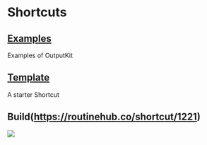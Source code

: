 # Shortcuts

## [Examples](https://routinehub.co/shortcut/1219)
Examples of OutputKit

## [Template](https://routinehub.co/shortcut/1220)
A starter Shortcut

## Build(https://routinehub.co/shortcut/1221)


![](/shortcuts/i-VBORw0-KGgo-AAAANSUh-EUg-AABS0-AAAo4-CAYAAAC8-Jo-K-AAABgml-DQ1-Bz-Ukd-CIEl-FQz-Yx-OTY2-LTIu-2-2.png)


